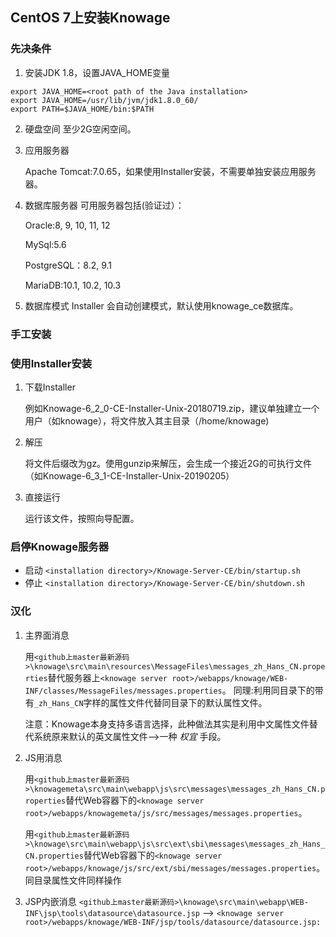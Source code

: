 ## CentOS 7上安装Knowage

### 先决条件

1. 安装JDK 1.8，设置JAVA_HOME变量
```
export JAVA_HOME=<root path of the Java installation>
export JAVA_HOME=/usr/lib/jvm/jdk1.8.0_60/
export PATH=$JAVA_HOME/bin:$PATH
```

2. 硬盘空间
  至少2G空闲空间。
  
3. 应用服务器

   Apache Tomcat:7.0.65，如果使用Installer安装，不需要单独安装应用服务器。
   
4. 数据库服务器
   可用服务器包括(验证过）：
   
   Oracle:8, 9, 10, 11, 12
   
   MySql:5.6
   
   PostgreSQL：8.2, 9.1
   
   MariaDB:10.1, 10.2, 10.3
   
 
 5. 数据库模式
    Installer 会自动创建模式，默认使用knowage_ce数据库。
    
 ### 手工安装
 
 ### 使用Installer安装
 1. 下载Installer
  
     例如Knowage-6_2_0-CE-Installer-Unix-20180719.zip，建议单独建立一个用户（如knowage），将文件放入其主目录（/home/knowage)
 
 2. 解压
 
    将文件后缀改为gz。使用gunzip来解压，会生成一个接近2G的可执行文件（如Knowage-6_3_1-CE-Installer-Unix-20190205）
    
 3. 直接运行
 
    运行该文件，按照向导配置。
    
 ### 启停Knowage服务器
 
* 启动 `<installation directory>/Knowage-Server-CE/bin/startup.sh`
* 停止 `<installation directory>/Knowage-Server-CE/bin/shutdown.sh`

### 汉化

1. 主界面消息

   用`<github上master最新源码>\knowage\src\main\resources\MessageFiles\messages_zh_Hans_CN.properties`替代服务器上`<knowage server root>/webapps/knowage/WEB-INF/classes/MessageFiles/messages.properties`。
   同理:利用同目录下的带有`_zh_Hans_CN`字样的属性文件代替同目录下的默认属性文件。
   
   注意：Knowage本身支持多语言选择，此种做法其实是利用中文属性文件替代系统原来默认的英文属性文件-->一种 *权宜* 手段。
   
2. JS用消息

   用`<github上master最新源码>\knowagemeta\src\main\webapp\js\src\messages\messages_zh_Hans_CN.properties`替代Web容器下的`<knowage server root>/webapps/knowagemeta/js/src/messages/messages.properties`。
   
   用`<github上master最新源码>\knowage\src\main\webapp\js\src\ext\sbi\messages\messages_zh_Hans_CN.properties`替代Web容器下的`<knowage server root>/webapps/knowage/js/src/ext/sbi/messages/messages.properties`。同目录属性文件同样操作
   
3. JSP内嵌消息
   `<github上master最新源码>\knowage\src\main\webapp\WEB-INF\jsp\tools\datasource\datasource.jsp` --> `<knowage server root>/webapps/knowage/WEB-INF/jsp/tools/datasource/datasource.jsp:`
   
   
